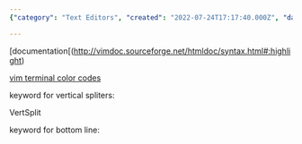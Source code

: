 ```yaml
---
{"category": "Text Editors", "created": "2022-07-24T17:17:40.000Z", "date": "2022-07-24 17:17:40", "description": "This text provides a guide on how to create a personalized color scheme for Vim, a widely-used text editor. It offers recommendations on utilizing documentation resources for syntax highlighting and also includes details about terminal color codes and keywords specific to vertical splitters and the bottom line in Vim.", "modified": "2022-08-18T16:34:29.706Z", "tags": ["color scheme", "stub", "tips", "vim"], "title": "Vim Custom Color Scheme"}

---
```


[documentation[(http://vimdoc.sourceforge.net/htmldoc/syntax.html#:highlight)

[vim terminal color codes](https://www.ditig.com/256-colors-cheat-sheet)

keyword for vertical spliters:

VertSplit

keyword for bottom line:
